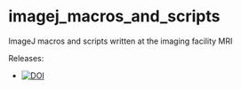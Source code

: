 # imagej_macros_and_scripts
ImageJ macros and scripts written at the imaging facility MRI

Releases:
* [![DOI](https://zenodo.org/badge/148444162.svg)](https://zenodo.org/badge/latestdoi/148444162)
